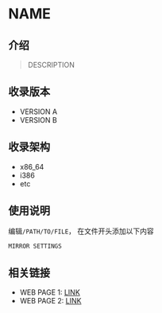 # NAME

## 介绍

> DESCRIPTION

## 收录版本

* VERSION A
* VERSION B

## 收录架构

* x86_64
* i386
* etc

## 使用说明

编辑`/PATH/TO/FILE`， 在文件开头添加以下内容

```
MIRROR SETTINGS
```

## 相关链接

* WEB PAGE 1: [LINK](LINK)
* WEB PAGE 2: [LINK](LINK)
